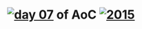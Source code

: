# [![day 07](07)](https://adventofcode.com/2015/day/07) of AoC [![2015](2015)](https://adventofcode.com/2015)
